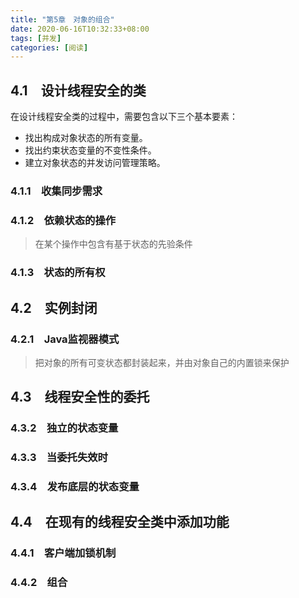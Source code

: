 ```yaml
---
title: "第5章　对象的组合"
date: 2020-06-16T10:32:33+08:00
tags: [并发]
categories: [阅读]
---
```


## 4.1　设计线程安全的类
在设计线程安全类的过程中，需要包含以下三个基本要素：
- 找出构成对象状态的所有变量。
- 找出约束状态变量的不变性条件。
- 建立对象状态的并发访问管理策略。

### 4.1.1　收集同步需求
### 4.1.2　依赖状态的操作
>在某个操作中包含有基于状态的先验条件
### 4.1.3　状态的所有权

## 4.2　实例封闭
### 4.2.1　Java监视器模式
>把对象的所有可变状态都封装起来，并由对象自己的内置锁来保护

## 4.3　线程安全性的委托
### 4.3.2　独立的状态变量
### 4.3.3　当委托失效时
### 4.3.4　发布底层的状态变量

## 4.4　在现有的线程安全类中添加功能
### 4.4.1　客户端加锁机制
### 4.4.2　组合